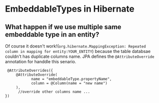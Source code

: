 # EmbeddableTypes in Hibernate

## What happen if we use multiple same embeddable type in an entity? 

Of course it doesn't work!(`org.hibernate.MappingException: Repeated column in mapping for entity:YOUR_ENTITY`) because the table databsae couldn't has duplicate columns name. 
JPA defines the ```@AttributeOverride``` annotation for handdle this senario. 


     @AttributeOverrides({
         @AttributeOverride(
                name = "embeddableType.propertyName",
                column = @Column(name = "new name")   
         ),
          //override other columns name ...
    })
  
